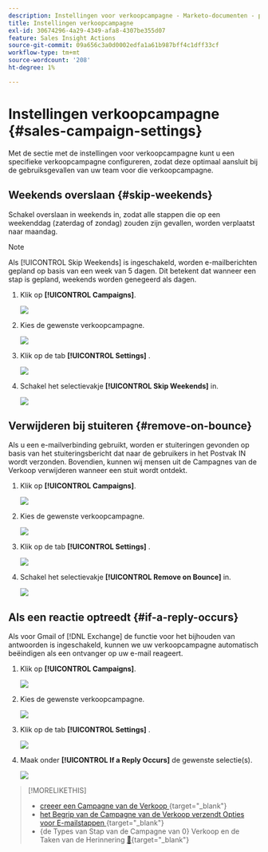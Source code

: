 ```yaml
---
description: Instellingen voor verkoopcampagne - Marketo-documenten - productdocumentatie
title: Instellingen verkoopcampagne
exl-id: 30674296-4a29-4349-afa8-4307be355d07
feature: Sales Insight Actions
source-git-commit: 09a656c3a0d0002edfa1a61b987bff4c1dff33cf
workflow-type: tm+mt
source-wordcount: '208'
ht-degree: 1%

---
```


# Instellingen verkoopcampagne {#sales-campaign-settings}

Met de sectie met de instellingen voor verkoopcampagne kunt u een specifieke verkoopcampagne configureren, zodat deze optimaal aansluit bij de gebruiksgevallen van uw team voor die verkoopcampagne.

## Weekends overslaan {#skip-weekends}

Schakel overslaan in weekends in, zodat alle stappen die op een weekenddag (zaterdag of zondag) zouden zijn gevallen, worden verplaatst naar maandag.

>[!NOTE]
>
>Als [!UICONTROL Skip Weekends] is ingeschakeld, worden e-mailberichten gepland op basis van een week van 5 dagen. Dit betekent dat wanneer een stap is gepland, weekends worden genegeerd als dagen.

1. Klik op **[!UICONTROL Campaigns]**.

   ![](assets/sales-campaign-settings-1.png)

1. Kies de gewenste verkoopcampagne.

   ![](assets/sales-campaign-settings-2.png)

1. Klik op de tab **[!UICONTROL Settings]** .

   ![](assets/sales-campaign-settings-3.png)

1. Schakel het selectievakje **[!UICONTROL Skip Weekends]** in.

   ![](assets/sales-campaign-settings-4.png)

## Verwijderen bij stuiteren {#remove-on-bounce}

Als u een e-mailverbinding gebruikt, worden er stuiteringen gevonden op basis van het stuiteringsbericht dat naar de gebruikers in het Postvak IN wordt verzonden. Bovendien, kunnen wij mensen uit de Campagnes van de Verkoop verwijderen wanneer een stuit wordt ontdekt.

1. Klik op **[!UICONTROL Campaigns]**.

   ![](assets/sales-campaign-settings-5.png)

1. Kies de gewenste verkoopcampagne.

   ![](assets/sales-campaign-settings-6.png)

1. Klik op de tab **[!UICONTROL Settings]** .

   ![](assets/sales-campaign-settings-7.png)

1. Schakel het selectievakje **[!UICONTROL Remove on Bounce]** in.

   ![](assets/sales-campaign-settings-8.png)

## Als een reactie optreedt {#if-a-reply-occurs}

Als voor Gmail of [!DNL Exchange] de functie voor het bijhouden van antwoorden is ingeschakeld, kunnen we uw verkoopcampagne automatisch beëindigen als een ontvanger op uw e-mail reageert.

1. Klik op **[!UICONTROL Campaigns]**.

   ![](assets/sales-campaign-settings-9.png)

1. Kies de gewenste verkoopcampagne.

   ![](assets/sales-campaign-settings-10.png)

1. Klik op de tab **[!UICONTROL Settings]** .

   ![](assets/sales-campaign-settings-11.png)

1. Maak onder **[!UICONTROL If a Reply Occurs]** de gewenste selectie(s).

   ![](assets/sales-campaign-settings-12.png)

>[!MORELIKETHIS]
>
>* [ creeer een Campagne van de Verkoop ](/help/marketo/product-docs/marketo-sales-insight/actions/campaigns/create-a-sales-campaign.md){target="_blank"}
>* [ het Begrip van de Campagne van de Verkoop verzendt Opties voor E-mailstappen ](/help/marketo/product-docs/marketo-sales-insight/actions/campaigns/understanding-sales-campaign-send-options-for-email-steps.md){target="_blank"}
>* {de Types van Stap van de Campagne van 0} Verkoop en de Taken van de Herinnering [&#128279;](/help/marketo/product-docs/marketo-sales-insight/actions/campaigns/sales-campaign-step-types-and-reminder-tasks.md){target="_blank"}
